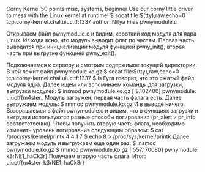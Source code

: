 ﻿Corny Kernel
50 points
misc, systems, beginner
Use our corny little driver to mess with the Linux kernel at runtime!
$ socat file:$(tty),raw,echo=0 tcp:corny-kernel.chal.uiuc.tf:1337
author: Nitya
Files
pwnymodule.c

Открываем файл pwnymodule.c и видим, короткий код модуля для ядра Linux. Из кода ясно, что модуль выводит флаг по частям. Первая часть выводится при инициализации модуля функцией pwny_init(), вторая часть при выгрузке функцией pwny_exit().

Подключаемся к серверу и смотрим содержимое текущей директории. В ней лежит файл pwnymodule.ko.gz 
	$ socat file:$(tty),raw,echo=0 tcp:corny-kernel.chal.uiuc.tf:1337
	$ ls
Гугл говорит, что это сжатый файл модуля ядра. Далее ищем или вспоминаем команды для загрузки, выгрузки модулей:
	$ insmod pwnymodule.ko.gz 
	[ 8.102400] pwnymodule: uiuctf{m4ster_
Модуль загружен, первая часть фалага есть. Далее выгружаем модуль:
	$ rmmod pwnymodule.ko.gz 
И в выводе ничего. Возвращаемся в файл pwnymodule.c  и видим, что в функциях загрузки и выгрузки используются разные способы логирования (pr_alert и pr_info соответственно).
Чтобы получить вторую часть флага, необходимо изменить уровень логирования следующим образом:
	$ cat /proc/sys/kernel/printk
	4 4 1 7
	$ echo 8 > /proc/sys/kernel/printk
Далее загружаем модуль и выгружаем еще один раз:
	$ insmod pwnymodule.ko.gz 
	$ rmmod pwnymodule.ko.gz 
	[ 557.170080] pwnymodule: k3rNE1_haCk3r}
Получаем вторую часть флага. Итог:
	uiuctf{m4ster_k3rNE1_haCk3r}

